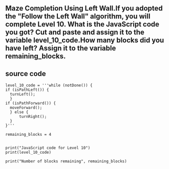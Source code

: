 ## Maze Completion Using Left Wall.If you adopted the "Follow the Left Wall" algorithm, you will complete Level 10. What is the JavaScript code you got? Cut and paste and assign it to the variable level_10_code.How many blocks did you have left? Assign it to the variable remaining_blocks.

## source code
```
level_10_code = '''while (notDone()) {
if (isPathLeft()) {
  turnLeft();
  }
if (isPathForward()) {
  moveForward();
  } else {
      turnRight();
  }
}'''

remaining_blocks = 4


print("JavaScript code for Level 10")
print(level_10_code)

print("Number of blocks remaining", remaining_blocks)
```

